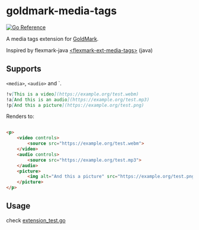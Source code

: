 # goldmark-media-tags

[![Go Reference](https://pkg.go.dev/badge/github.com/IsSkyfalls/goldmark-media-tags.svg)](https://pkg.go.dev/github.com/IsSkyfalls/goldmark-media-tags)

A media tags extension for [GoldMark](https://github.com/yuin/goldmark/).

Inspired by
flexmark-java [\<flexmark-ext-media-tags\>](https://github.com/vsch/flexmark-java/wiki/Extensions#media-tags) (java)

## Supports

`<media>`, `<audio>` and `<picture>.

```markdown
!v[This is a video](https://example.org/test.webm)
!a[And this is an audio](https://example.org/test.mp3)
!p[And this a picture](https://example.org/test.png)
```

Renders to:

```html

<p>
    <video controls>
        <source src="https://example.org/test.webm">
    </video>
    <audio controls>
        <source src="https://example.org/test.mp3">
    </audio>
    <picture>
        <img alt="And this a picture" src="https://example.org/test.png">
    </picture>
</p>
```

## Usage

check [extension_test.go](./extension_test.go)




